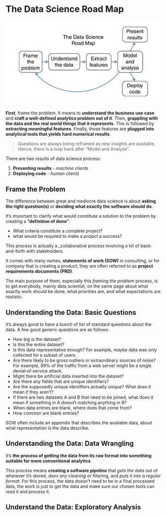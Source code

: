 # The Data Science Road Map

![Data Science Roadmap](assets/img/data-science-roadmap.png)

__First__, frame the problem. It means to __understand the business use case__ and __craft a well-defined analytics problem out of it__. Then, **grappling with the data and the real world things that it represents**. This is followed by **extracting meaningful features**. Finally, those features are **plugged into analytical tools that yields hard numerical results**.

> Questions are always being reframed as new insights are available. Hence, there is a loop back after “Model and Analyze”.

There are two results of data science process:

1. **Presenting results** - _machine clients_
2. **Deploying code** - _human clients_

## Frame the Problem

The difference between great and mediocre data science is about __asking the right question(s)__ or __deciding what exactly the software should do__.

It’s important to clarify what would constitute a solution to the problem by creating a __”definition of done”__.

* What criteria constitute a complete project?
* what would be required to make a project a success?

This process is actually a _collaborative process involving a lot of back-and-forth with stakeholders.

It comes with many names, __statements of work (SOW)__ in consulting, or for company that is creating a product, they are often referred to as __project requirements documents (PRD)__.

The main purpose of them, especially this _framing the problem_ process, is to get everybody, mainly data scientist, on the same page about what exactly work should be done, what priorities are, and what expectations are realistic.

## Understanding the Data: Basic Questions

It’s always good to have a bunch of list of standard questions about the data. A few good generic questions are as follows:

* How big is the dataset?
* Is this the entire dataset?
* Is this data representative enough? For example, maybe data was only collected for a subset of users.
* Are there likely to be gross outliers or extraordinary sources of noise? For example, 99% of the traffic from a web server might be a single denial‐of‐service attack.
* Might there be artificial data inserted into the dataset?
* Are there any fields that are unique identifiers?
* Are the supposedly unique identifiers actually unique? What does it mean if they aren’t?
* If there are two datasets A and B that need to be joined, what does it mean if something in A doesn’t matching anything in B?
* When data entries are blank, where does that come from?
* How common are blank entries?

SOW often include an appendix that describes the available data, about what representation is the data describe.

## Understanding the Data: Data Wrangling

It’s **the process of getting the data from its raw format into something suitable for more conventional analytics**.

This process means __creating a software pipeline__ that _gets the data_ out of wherever it’s stored, _does any cleaning_ or filtering, and _puts it into a regular format_. For this process, the data doesn’t need to be in a final processed data, the work is just to get the data and make sure our chosen tools can read it and process it.

## Understand the Data: Exploratory Analysis
